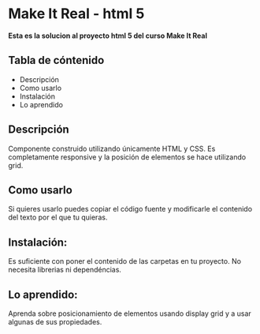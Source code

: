# Make It Real - html 5

**Esta es la solucion al proyecto html 5 del curso Make It Real**

## Tabla de cóntenido

- Descripción
- Como usarlo
- Instalación
- Lo aprendido


## Descripción
Componente construido utilizando únicamente HTML y CSS. Es completamente responsive y la posición de elementos se hace utilizando grid.

## Como usarlo
Si quieres usarlo puedes copiar el código fuente y modificarle el contenido del texto por el que tu quieras. 

## Instalación:
Es suficiente con poner el contenido de las carpetas en tu proyecto. 
No necesita librerias ni dependéncias.

## Lo aprendido:
Aprenda sobre posicionamiento de elementos usando display grid y a usar algunas de sus propiedades.